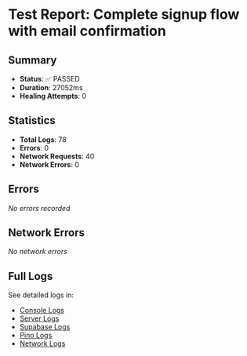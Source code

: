 # Test Report: Complete signup flow with email confirmation

## Summary

- **Status**: ✅ PASSED
- **Duration**: 27052ms
- **Healing Attempts**: 0


## Statistics

- **Total Logs**: 78
- **Errors**: 0
- **Network Requests**: 40
- **Network Errors**: 0

## Errors

_No errors recorded_

## Network Errors

_No network errors_

## Full Logs

See detailed logs in:
- [Console Logs](./console.log)
- [Server Logs](./server.log)
- [Supabase Logs](./supabase.log)
- [Pino Logs](./pino.log)
- [Network Logs](./network.log)
